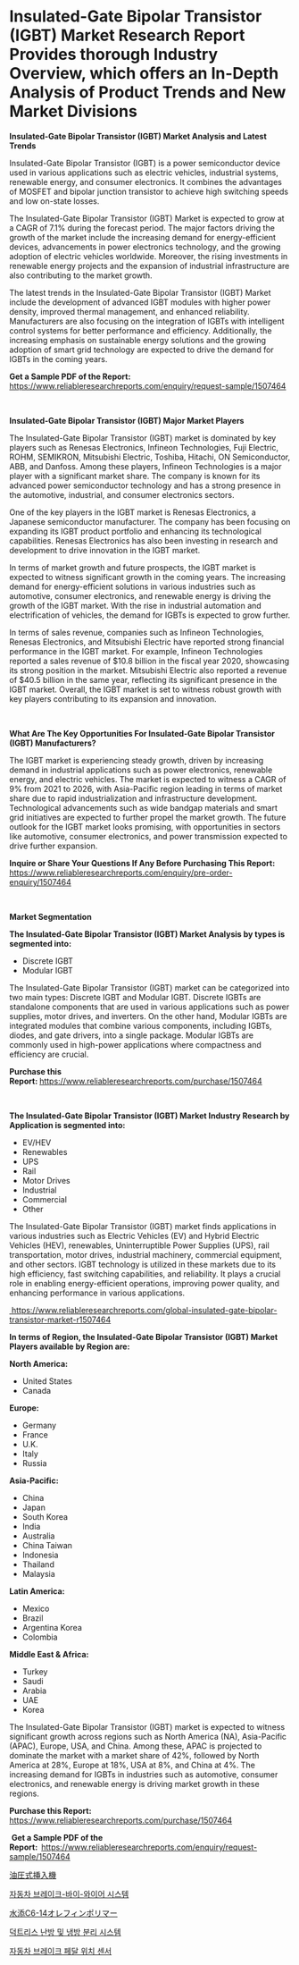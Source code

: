 <p><h1>Insulated-Gate Bipolar Transistor (IGBT) Market Research Report Provides thorough Industry Overview, which offers an In-Depth Analysis of Product Trends and New Market Divisions</h1></p><p><strong>Insulated-Gate Bipolar Transistor (IGBT) Market Analysis and Latest Trends</strong></p>
<p><p>Insulated-Gate Bipolar Transistor (IGBT) is a power semiconductor device used in various applications such as electric vehicles, industrial systems, renewable energy, and consumer electronics. It combines the advantages of MOSFET and bipolar junction transistor to achieve high switching speeds and low on-state losses.</p><p>The Insulated-Gate Bipolar Transistor (IGBT) Market is expected to grow at a CAGR of 7.1% during the forecast period. The major factors driving the growth of the market include the increasing demand for energy-efficient devices, advancements in power electronics technology, and the growing adoption of electric vehicles worldwide. Moreover, the rising investments in renewable energy projects and the expansion of industrial infrastructure are also contributing to the market growth.</p><p>The latest trends in the Insulated-Gate Bipolar Transistor (IGBT) Market include the development of advanced IGBT modules with higher power density, improved thermal management, and enhanced reliability. Manufacturers are also focusing on the integration of IGBTs with intelligent control systems for better performance and efficiency. Additionally, the increasing emphasis on sustainable energy solutions and the growing adoption of smart grid technology are expected to drive the demand for IGBTs in the coming years.</p></p>
<p><strong>Get a Sample PDF of the Report:&nbsp;</strong> <a href="https://www.reliableresearchreports.com/enquiry/request-sample/1507464">https://www.reliableresearchreports.com/enquiry/request-sample/1507464</a></p>
<p>&nbsp;</p>
<p><strong>Insulated-Gate Bipolar Transistor (IGBT) Major Market Players</strong></p>
<p><p>The Insulated-Gate Bipolar Transistor (IGBT) market is dominated by key players such as Renesas Electronics, Infineon Technologies, Fuji Electric, ROHM, SEMIKRON, Mitsubishi Electric, Toshiba, Hitachi, ON Semiconductor, ABB, and Danfoss. Among these players, Infineon Technologies is a major player with a significant market share. The company is known for its advanced power semiconductor technology and has a strong presence in the automotive, industrial, and consumer electronics sectors.</p><p>One of the key players in the IGBT market is Renesas Electronics, a Japanese semiconductor manufacturer. The company has been focusing on expanding its IGBT product portfolio and enhancing its technological capabilities. Renesas Electronics has also been investing in research and development to drive innovation in the IGBT market.</p><p>In terms of market growth and future prospects, the IGBT market is expected to witness significant growth in the coming years. The increasing demand for energy-efficient solutions in various industries such as automotive, consumer electronics, and renewable energy is driving the growth of the IGBT market. With the rise in industrial automation and electrification of vehicles, the demand for IGBTs is expected to grow further.</p><p>In terms of sales revenue, companies such as Infineon Technologies, Renesas Electronics, and Mitsubishi Electric have reported strong financial performance in the IGBT market. For example, Infineon Technologies reported a sales revenue of $10.8 billion in the fiscal year 2020, showcasing its strong position in the market. Mitsubishi Electric also reported a revenue of $40.5 billion in the same year, reflecting its significant presence in the IGBT market. Overall, the IGBT market is set to witness robust growth with key players contributing to its expansion and innovation.</p></p>
<p>&nbsp;</p>
<p><strong>What Are The Key Opportunities For Insulated-Gate Bipolar Transistor (IGBT) Manufacturers?</strong></p>
<p><p>The IGBT market is experiencing steady growth, driven by increasing demand in industrial applications such as power electronics, renewable energy, and electric vehicles. The market is expected to witness a CAGR of 9% from 2021 to 2026, with Asia-Pacific region leading in terms of market share due to rapid industrialization and infrastructure development. Technological advancements such as wide bandgap materials and smart grid initiatives are expected to further propel the market growth. The future outlook for the IGBT market looks promising, with opportunities in sectors like automotive, consumer electronics, and power transmission expected to drive further expansion.</p></p>
<p><strong>Inquire or Share Your Questions If Any Before Purchasing This Report:</strong> <a href="https://www.reliableresearchreports.com/enquiry/pre-order-enquiry/1507464">https://www.reliableresearchreports.com/enquiry/pre-order-enquiry/1507464</a></p>
<p>&nbsp;</p>
<p><strong>Market Segmentation</strong></p>
<p><strong>The Insulated-Gate Bipolar Transistor (IGBT) Market Analysis by types is segmented into:</strong></p>
<p><ul><li>Discrete IGBT</li><li>Modular IGBT</li></ul></p>
<p><p>The Insulated-Gate Bipolar Transistor (IGBT) market can be categorized into two main types: Discrete IGBT and Modular IGBT. Discrete IGBTs are standalone components that are used in various applications such as power supplies, motor drives, and inverters. On the other hand, Modular IGBTs are integrated modules that combine various components, including IGBTs, diodes, and gate drivers, into a single package. Modular IGBTs are commonly used in high-power applications where compactness and efficiency are crucial.</p></p>
<p><strong>Purchase this Report:&nbsp;</strong><a href="https://www.reliableresearchreports.com/purchase/1507464">https://www.reliableresearchreports.com/purchase/1507464</a></p>
<p>&nbsp;</p>
<p><strong>The Insulated-Gate Bipolar Transistor (IGBT) Market Industry Research by Application is segmented into:</strong></p>
<p><ul><li>EV/HEV</li><li>Renewables</li><li>UPS</li><li>Rail</li><li>Motor Drives</li><li>Industrial</li><li>Commercial</li><li>Other</li></ul></p>
<p><p>The Insulated-Gate Bipolar Transistor (IGBT) market finds applications in various industries such as Electric Vehicles (EV) and Hybrid Electric Vehicles (HEV), renewables, Uninterruptible Power Supplies (UPS), rail transportation, motor drives, industrial machinery, commercial equipment, and other sectors. IGBT technology is utilized in these markets due to its high efficiency, fast switching capabilities, and reliability. It plays a crucial role in enabling energy-efficient operations, improving power quality, and enhancing performance in various applications.</p></p>
<p><a href="https://www.reliableresearchreports.com/global-insulated-gate-bipolar-transistor-market-r1507464">&nbsp;https://www.reliableresearchreports.com/global-insulated-gate-bipolar-transistor-market-r1507464</a></p>
<p><strong>In terms of Region, the Insulated-Gate Bipolar Transistor (IGBT) Market Players available by Region are:</strong></p>
<p>
    <p> <strong> North America: </strong>
        <ul>
            <li>United States</li>
            <li>Canada</li>
        </ul>
        </p> 
    <p> <strong> Europe: </strong>
        <ul>
            <li>Germany</li>
            <li>France</li>
            <li>U.K.</li>
            <li>Italy</li>
            <li>Russia</li>
        </ul>
        </p> 
    <p> <strong> Asia-Pacific: </strong>
        <ul>
            <li>China</li>
            <li>Japan</li>
            <li>South Korea</li>
            <li>India</li>
            <li>Australia</li>
            <li>China Taiwan</li>
            <li>Indonesia</li>
            <li>Thailand</li>
            <li>Malaysia</li>
        </ul>
        </p> 
    <p> <strong> Latin America: </strong>
        <ul>
            <li>Mexico</li>
            <li>Brazil</li>
            <li>Argentina Korea</li>
            <li>Colombia</li>
        </ul>
        </p> 
    <p> <strong> Middle East & Africa: </strong>
        <ul>
            <li>Turkey</li>
            <li>Saudi</li>
            <li>Arabia</li>
            <li>UAE</li>
            <li>Korea</li>
        </ul>
    </p>
    </p>
<p><p>The Insulated-Gate Bipolar Transistor (IGBT) market is expected to witness significant growth across regions such as North America (NA), Asia-Pacific (APAC), Europe, USA, and China. Among these, APAC is projected to dominate the market with a market share of 42%, followed by North America at 28%, Europe at 18%, USA at 8%, and China at 4%. The increasing demand for IGBTs in industries such as automotive, consumer electronics, and renewable energy is driving market growth in these regions.</p></p>
<p><strong>Purchase this Report: </strong><a href="https://www.reliableresearchreports.com/purchase/1507464">https://www.reliableresearchreports.com/purchase/1507464</a></p>
<p>&nbsp;<strong>Get a Sample PDF of the Report:&nbsp;&nbsp;</strong><a href="https://www.reliableresearchreports.com/enquiry/request-sample/1507464">https://www.reliableresearchreports.com/enquiry/request-sample/1507464</a></p>
<p><strong></strong></p>
<p><p><a href="https://github.com/TysonKub/Market-Research-Report-List-1/blob/main/535610393183.md">油圧式挿入機</a></p><p><a href="https://github.com/rahat-gis/Market-Research-Report-List-1/blob/main/294818285555.md">자동차 브레이크-바이-와이어 시스템</a></p><p><a href="https://github.com/mreklxf44233/Market-Research-Report-List-2/blob/main/596649193184.md">水添C6-14オレフィンポリマー</a></p><p><a href="https://medium.com/@ukaszduda1/%EB%AC%B4%EA%B4%80%EB%A1%9C-%EB%82%9C%EB%B0%A9-%EB%B0%8F-%EB%83%89%EB%B0%A9-%EB%B6%84%ED%95%A0-%EC%8B%9C%EC%8A%A4%ED%85%9C-%EC%8B%9C%EC%9E%A5-%EC%A0%84%EB%A7%9D-%EC%82%B0%EC%97%85-%EA%B0%9C%EC%9A%94-%EB%B0%8F-%EC%98%88%EC%B8%A1-2024%EB%85%84%EB%B6%80%ED%84%B0-2031%EB%85%84%EA%B9%8C%EC%A7%80-cb281dab2a3f">덕트리스 난방 및 냉방 분리 시스템</a></p><p><a href="https://github.com/jheckjhek23/Market-Research-Report-List-1/blob/main/779666185554.md">자동차 브레이크 페달 위치 센서</a></p></p>